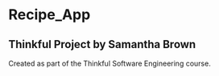 # Recipe_App
##  Thinkful Project by Samantha Brown

Created as part of the Thinkful Software Engineering course.
